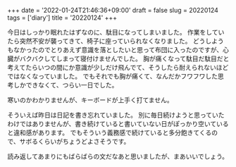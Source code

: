 +++
date = '2022-01-24T21:46:36+09:00'
draft = false
slug = 20220124
tags = ['diary']
title = '20220124'
+++

今日はしっかり眠れたはずなのに、駄目になってしまいました。
作業をしていたら突然不安が襲ってきて、椅子に座っていられなくなりました。
どうしようもなかったのでとりあえず意識を落としたいと思って布団に入ったのですが、心臓がバクバクしてしまって寝付けませんでした。
胸が痛くなって駄目だ駄目だと考えてたらいつの間にか意識が少しだけ飛んでて、そうしたら耐えられないほどではなくなっていました。
でもそれでも胸が痛くて、なんだかフワフワした思考しかできなくて、つらい一日でした。

寒いのかわかりませんが、キーボードが上手く打てません。

そういえば昨日は日記を書き忘れていました。
別に毎日続けようと思っていたわけではありませんが、書き続けていると書いていない日がぽっかり空いていると違和感があります。
でもそういう義務感で続けていると多分飽きてくるので、サボるくらいがちょうどよさそうです。

読み返してあまりにもばらばらの文だなあと思いましたが、まあいいでしょう。